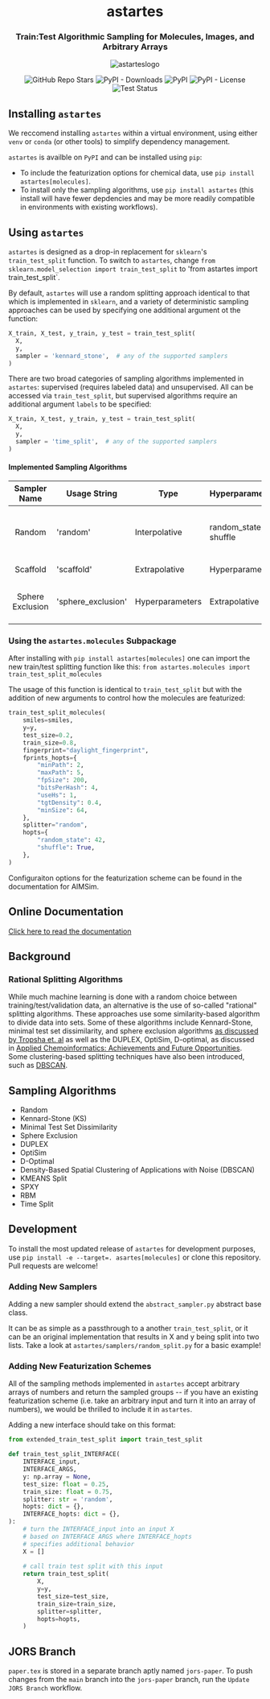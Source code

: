 <h1 align="center">astartes</h1> 
<h3 align="center">Train:Test Algorithmic Sampling for Molecules, Images, and Arbitrary Arrays</h3>

<p align="center">  
  <img alt="astarteslogo" src="https://github.com/JacksonBurns/astartes/blob/main/astartes_logo.png">
</p> 
<p align="center">
  <img alt="GitHub Repo Stars" src="https://img.shields.io/github/stars/JacksonBurns/astartes?style=social">
  <img alt="PyPI - Downloads" src="https://img.shields.io/pypi/dm/astartes">
  <img alt="PyPI" src="https://img.shields.io/pypi/v/astartes">
  <img alt="PyPI - License" src="https://img.shields.io/github/license/JacksonBurns/astartes">
  <img alt="Test Status" src="https://github.com/JacksonBurns/astartes/actions/workflows/run_tests.yml/badge.svg?branch=main&event=schedule">
</p>

## Installing `astartes`
We reccomend installing `astartes` within a virtual environment, using either `venv` or `conda` (or other tools) to simplify dependency management.

`astartes` is availble on `PyPI` and can be installed using `pip`:

 - To include the featurization options for chemical data, use `pip install astartes[molecules]`.
 - To install only the sampling algorithms, use `pip install astartes` (this install will have fewer depdencies and may be more readily compatible in environments with existing workflows).

## Using `astartes`
`astartes` is designed as a drop-in replacement for `sklearn`'s `train_test_split` function. To switch to `astartes`, change `from sklearn.model_selection import train_test_split` to 'from astartes import train_test_split`.

By default, `astartes` will use a random splitting approach identical to that which is implemented in `sklearn`, and a variety of deterministic sampling approaches can be used by specifying one additional argument ot the function:

```python
X_train, X_test, y_train, y_test = train_test_split(
  X,
  y,
  sampler = 'kennard_stone',  # any of the supported samplers
)
```

There are two broad categories of sampling algorithms implemented in `astartes`: supervised (requires labeled data) and unsupervised. All can be accessed via `train_test_split`, but supervised algorithms require an additional argument `labels` to be specified:

```python
X_train, X_test, y_train, y_test = train_test_split(
  X,
  y,
  sampler = 'time_split',  # any of the supported samplers
)
```

#### Implemented Sampling Algorithms

| Sampler Name | Usage String | Type | Hyperparameters | Reference | Notes |
|:---:|---|---|---|---|---|
| Random | 'random' | Interpolative | random_state, shuffle | [sklearn `train_test_split`](https://scikit-learn.org/stable/modules/generated/sklearn.model_selection.train_test_split.html) | This sampler is a direct passthrough to sklearn's `train_test_split`. |
| Scaffold | 'scaffold' | Extrapolative | Hyperparameters | [`chemprop`'s `scaffold_split`](https://github.com/chemprop/chemprop/blob/959176dd0c6475bdca259b4ce71bab9b0a71ba4e/chemprop/data/scaffold.py#L53) | This sampler is  |
| Sphere Exclusion | 'sphere_exclusion' | Hyperparameters | Extrapolative | _custom implementation_ | Variation on Sphere Exclusion for arbitrary-valued vectors |

### Using the `astartes.molecules` Subpackage
After installing with `pip install astartes[molecules]` one can import the new train/test splitting function like this: `from astartes.molecules import train_test_split_molecules`

The usage of this function is identical to `train_test_split` but with the addition of new arguments to control how the molecules are featurized:

```python
train_test_split_molecules(
    smiles=smiles,
    y=y,
    test_size=0.2,
    train_size=0.8,
    fingerprint="daylight_fingerprint",
    fprints_hopts={
        "minPath": 2,
        "maxPath": 5,
        "fpSize": 200,
        "bitsPerHash": 4,
        "useHs": 1,
        "tgtDensity": 0.4,
        "minSize": 64,
    },
    splitter="random",
    hopts={
        "random_state": 42,
        "shuffle": True,
    },
)
```

Configuraiton options for the featurization scheme can be found in the documentation for AIMSim.

## Online Documentation
[Click here to read the documentation](https://JacksonBurns.github.io/astartes/)

## Background

### Rational Splitting Algorithms
While much machine learning is done with a random choice between training/test/validation data, an alternative is the use of so-called "rational" splitting algorithms. These approaches use some similarity-based algorithm to divide data into sets. Some of these algorithms include Kennard-Stone, minimal test set dissimilarity, and sphere exclusion algorithms [as discussed by Tropsha et. al](https://pubs.acs.org/doi/pdf/10.1021/ci300338w) as well as the DUPLEX, OptiSim, D-optimal, as discussed in [Applied Chemoinformatics: Achievements and Future Opportunities](https://www.wiley.com/en-us/Applied+Chemoinformatics%3A+Achievements+and+Future+Opportunities-p-9783527806546). Some clustering-based splitting techniques have also been introduced, such as [DBSCAN](http://citeseerx.ist.psu.edu/viewdoc/download?doi=10.1.1.1016.890&rep=rep1&type=pdf).

## Sampling Algorithms
 - Random
 - Kennard-Stone (KS)
 - Minimal Test Set Dissimilarity
 - Sphere Exclusion
 - DUPLEX
 - OptiSim
 - D-Optimal
 - Density-Based Spatial Clustering of Applications with Noise (DBSCAN)
 - KMEANS Split
 - SPXY
 - RBM
 - Time Split


## Development
To install the most updated release of `astartes` for development purposes, use `pip install -e --target=. asartes[molecules]` or clone this repository. Pull requests are welcome!

### Adding New Samplers
Adding a new sampler should extend the `abstract_sampler.py` abstract base class.

It can be as simple as a passthrough to a another `train_test_split`, or it can be an original implementation that results in X and y being split into two lists. Take a look at `astartes/samplers/random_split.py` for a basic example!

### Adding New Featurization Schemes
All of the sampling methods implemented in `astartes` accept arbitrary arrays of numbers and return the sampled groups -- if you have an existing featurization scheme (i.e. take an arbitrary input and turn it into an array of numbers), we would be thrilled to include it in `astartes`.

Adding a new interface should take on this format:

```python
from extended_train_test_split import train_test_split

def train_test_split_INTERFACE(
    INTERFACE_input,
    INTERFACE_ARGS,
    y: np.array = None,
    test_size: float = 0.25,
    train_size: float = 0.75,
    splitter: str = 'random',
    hopts: dict = {},
    INTERFACE_hopts: dict = {},
):
    # turn the INTERFACE_input into an input X
    # based on INTERFACE ARGS where INTERFACE_hopts
    # specifies additional behavior
    X = []
    
    # call train test split with this input
    return train_test_split(
        X,
        y=y,
        test_size=test_size,
        train_size=train_size,
        splitter=splitter,
        hopts=hopts,
    )
```

## JORS Branch
`paper.tex` is stored in a separate branch aptly named `jors-paper`. To push changes from the `main` branch into the `jors-paper` branch, run the `Update JORS Branch` workflow.

